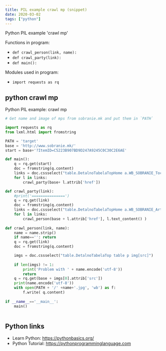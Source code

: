 ```yaml
---
title: PIL example crawl mp (snippet)
date: 2020-03-02
tags: ["python"]
---
```

Python PIL example 'crawl mp'

Functions in program: 
* `def crawl_person(link, name):`
* `def crawl_party(link):`
* `def main():`

Modules used in program: 
* `import requests as rq`

## python crawl mp

Python PIL example: crawl mp

```python
# Get name and image of mps from sobranie.mk and put them in `PATH`

import requests as rq
from lxml.html import fromstring

PATH = 'target'
base = 'http://www.sobranie.mk/'
start = base+'?ItemID=C5223B907BD9D247A9245C0C30C2E6AE'

def main():
    q = rq.get(start)
    doc = fromstring(q.content)
    links = doc.cssselect("table.DetalnoTabelaTopHome a.WB_SOBRANIE_TocItem[href]")
    for l in links:
        crawl_party(base+ l.attrib['href'])

def crawl_party(link):
    #print('===============')
    q = rq.get(link)
    doc = fromstring(q.content)
    links = doc.cssselect("table.DetalnoTabelaTopHome a.WB_SOBRANIE_ArticleTitle[href]")
    for l in links:
        crawl_person(base + l.attrib['href'], l.text_content() )
        
def crawl_person(link, name):
    name = name.strip()
    if name=='': return
    q = rq.get(link)
    doc = fromstring(q.content)

    imgs = doc.cssselect("table.DetalnoTabelaTop table p img[src]")
    
    if len(imgs) != 1:
        print('Problem with ' + name.encode('utf-8'))
        return
    q = rq.get(base + imgs[0].attrib['src'])
    print(name.encode('utf-8'))
    with open(PATH + '/' +name+'.jpg', 'wb') as f:
        f.write( q.content)
    
if __name__=='__main__':
    main()
       


```

## Python links

- Learn Python: https://pythonbasics.org/
- Python Tutorial: https://pythonprogramminglanguage.com
